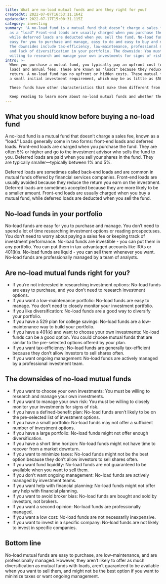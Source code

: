 ```yaml
---
title: What are no-load mutual funds and are they right for you?
createdAt: 2022-07-07T16:53:11.164Z
updatedAt: 2022-07-17T15:00:31.115Z
category: investing
summary: 'A no-load fund is a mutual fund that doesn’t charge a sales fee, known
  as a "load" Front-end loads are usually charged when you purchase the fund,
  while deferred loads are deducted when you sell the fund. No-load funds are
  easy for you to purchase and manage, easy to do and easy to buy and manage.
  The downsides include tax-efficiency, low-maintenance, professional management
  and lack of diversification in your portfolio. The downside: You must be
  willing to research and manage your own investments for signs of risk.'
intro: >-
  When you purchase a mutual fund, you typically pay an upfront cost (or
  load) and annual fees. These are known as "loads" because they reduce your
  return. A no-load fund has no upfront or hidden costs. These mutual funds have
  a small initial investment requirement, which may be as little as $50.

  These funds have other characteristics that make them different from those with load fees: No-load mutual funds generally don’t charge commissions or sales fees. They also don't offer special privileges for buying their stock, such as reserved shares or first dibs on new stocks coming public. There are no broker incentives like sales targets or bonus payments for selling certain shares. 

  Keep reading to learn more about no-load mutual funds and whether they might be right for you.
---
```


## What you should know before buying a no-load fund

A no-load fund is a mutual fund that doesn’t charge a sales fee, known as a "load." Loads generally come in two forms: front-end loads and deferred loads.
Front-end loads are charged when you purchase the fund. They are often 5% or higher and go to the investment advisor who sells the fund to you.
Deferred loads are paid when you sell your shares in the fund. They are typically smaller—typically between 1% and 5%.

Deferred loads are sometimes called back-end loads and are common in mutual funds offered by financial services companies.
Front-end loads are usually avoided because they reduce the return you earn on the investment. Deferred loads are sometimes accepted because they are more likely to be a smaller amount.
Front-end loads are usually charged when you buy a mutual fund, while deferred loads are deducted when you sell the fund.

## No-load funds in your portfolio

No-load funds are easy for you to purchase and manage. You don’t need to spend a lot of time researching investment options or reading prospectuses. You don’t need to worry about paying a sales fee or keeping track of investment performance. No-load funds are investible - you can put them in any portfolio. You can put them in tax-advantaged accounts like IRAs or 401(k)s. No-load funds are liquid - you can sell them whenever you want. No-load funds are professionally managed by a team of analysts.

## Are no-load mutual funds right for you?

- If you’re not interested in researching investment options: No-load funds are easy to purchase, and you don’t need to research investment options.
- If you want a low-maintenance portfolio: No-load funds are easy to manage. You don’t need to closely monitor your investment portfolio.
- If you like diversification: No-load funds are a good way to diversify your portfolio.
- If you have a 529 plan for college savings: No-load funds are a low-maintenance way to build your portfolio.
- If you have a 401(k) and want to choose your own investments: No-load funds can be a good option. You could choose mutual funds that are similar to the pre-selected options offered by your plan.
- If you want tax-efficiency: No-load funds are generally tax-efficient because they don’t allow investors to sell shares often.
- If you want ongoing management: No-load funds are actively managed by a professional investment team.

## The downsides of no-load mutual funds

- If you want to choose your own investments: You must be willing to research and manage your own investments.
- If you want to manage your own risk: You must be willing to closely monitor your investments for signs of risk.
- If you have a defined-benefit plan: No-load funds aren’t likely to be on the pre-selected list of investment options.
- If you have a small portfolio: No-load funds may not offer a sufficient number of investment options.
- If you have a large portfolio: No-load funds might not offer enough diversification.
- If you have a short time horizon: No-load funds might not have time to recover from a market downturn.
- If you want to minimize taxes: No-load funds might not be the best option because they don’t allow investors to sell shares often.
- If you want fund liquidity: No-load funds are not guaranteed to be available when you want to sell them.
- If you don’t want ongoing management: No-load funds are actively managed by investment teams.
- If you want help with financial planning: No-load funds might not offer any help with financial planning.
- If you want to avoid broker bias: No-load funds are bought and sold by investors, not brokers.
- If you want a second opinion: No-load funds are professionally managed.
- If you want a low cost: No-load funds are not necessarily inexpensive.
- If you want to invest in a specific company: No-load funds are not likely to invest in specific companies.

## Bottom line

No-load mutual funds are easy to purchase, are low-maintenance, and are professionally managed. However, they aren’t likely to offer as much diversification as mutual funds with loads, aren’t guaranteed to be available when you want to sell them, and might not be the best option if you want to minimize taxes or want ongoing management.
